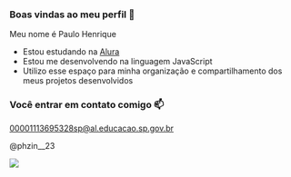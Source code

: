 ### Boas vindas ao meu perfil 💙

Meu nome é Paulo Henrique

- Estou estudando na [Alura](https://www.alura.com.br)
- Estou me desenvolvendo na linguagem JavaScript
- Utilizo esse espaço para minha organização e compartilhamento dos meus projetos desenvolvidos

### Você entrar em contato comigo 📫

00001113695328sp@al.educacao.sp.gov.br

@phzin__23

![](https://media.tenor.com/xr-HJ_EtdggAAAAM/cr7eu-sou-melhor.gif)
